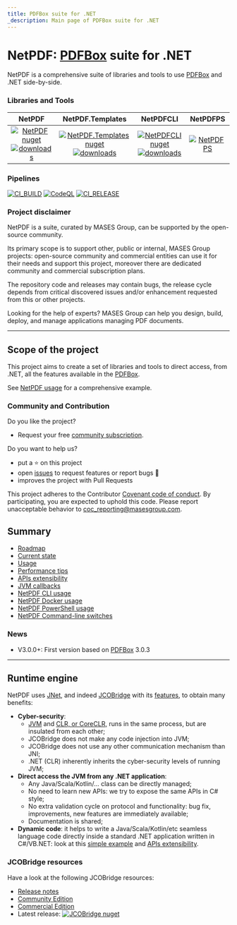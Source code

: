 ```yaml
---
title: PDFBox suite for .NET
_description: Main page of PDFBox suite for .NET
---
```


# NetPDF: [PDFBox](https://pdfbox.apache.org) suite for .NET

NetPDF is a comprehensive suite of libraries and tools to use [PDFBox](https://pdfbox.apache.org) and .NET side-by-side.

### Libraries and Tools

|NetPDF | NetPDF.Templates | NetPDFCLI | NetPDFPS |
|:---:	|:---:	|:---:	|:---:	|
|[![NetPDF nuget](https://img.shields.io/nuget/v/MASES.NetPDF)](https://www.nuget.org/packages/MASES.NetPDF)<br/>[![downloads](https://img.shields.io/nuget/dt/MASES.NetPDF)](https://www.nuget.org/packages/MASES.NetPDF) | [![NetPDF.Templates nuget](https://img.shields.io/nuget/v/MASES.NetPDF.Templates)](https://www.nuget.org/packages/MASES.NetPDF.Templates)<br/>[![downloads](https://img.shields.io/nuget/dt/MASES.NetPDF.Templates)](https://www.nuget.org/packages/MASES.NetPDF.Templates)| [![NetPDFCLI nuget](https://img.shields.io/nuget/v/MASES.NetPDFCLI)](https://www.nuget.org/packages/MASES.NetPDFCLI)<br/>[![downloads](https://img.shields.io/nuget/dt/MASES.NetPDFCLI)](https://www.nuget.org/packages/MASES.NetPDFCLI)|[![NetPDFPS](https://img.shields.io/powershellgallery/v/MASES.NetPDFPS.svg?style=flat-square&label=MASES.NetPDFPS)](https://www.powershellgallery.com/packages/MASES.NetPDFPS/)|

### Pipelines

[![CI_BUILD](https://github.com/masesgroup/NetPDF/actions/workflows/build.yaml/badge.svg)](https://github.com/masesgroup/NetPDF/actions/workflows/build.yaml) 
[![CodeQL](https://github.com/masesgroup/NetPDF/actions/workflows/codeql-analysis.yml/badge.svg)](https://github.com/masesgroup/NetPDF/actions/workflows/codeql-analysis.yml)
[![CI_RELEASE](https://github.com/masesgroup/NetPDF/actions/workflows/release.yaml/badge.svg)](https://github.com/masesgroup/NetPDF/actions/workflows/release.yaml) 

### Project disclaimer

NetPDF is a suite, curated by MASES Group, can be supported by the open-source community.

Its primary scope is to support other, public or internal, MASES Group projects: open-source community and commercial entities can use it for their needs and support this project, moreover there are dedicated community and commercial subscription plans.

The repository code and releases may contain bugs, the release cycle depends from critical discovered issues and/or enhancement requested from this or other projects.

Looking for the help of experts? MASES Group can help you design, build, deploy, and manage applications managing PDF documents.

---

## Scope of the project

This project aims to create a set of libraries and tools to direct access, from .NET, all the features available in the [PDFBox](https://pdfbox.apache.org).

See [NetPDF usage](articles/usage.md) for a comprehensive example.

### Community and Contribution

Do you like the project? 
- Request your free [community subscription](https://www.jcobridge.com/pricing-25/).

Do you want to help us?
- put a :star: on this project
- open [issues](https://github.com/masesgroup/NetPDF/issues) to request features or report bugs :bug:
- improves the project with Pull Requests

This project adheres to the Contributor [Covenant code of conduct](https://github.com/masesgroup/NetPDF/blob/master/CODE_OF_CONDUCT.md). By participating, you are expected to uphold this code. Please report unacceptable behavior to coc_reporting@masesgroup.com.

## Summary

* [Roadmap](src/documentation/articles/roadmap.md)
* [Current state](src/documentation/articles/currentstate.md)
* [Usage](src/documentation/articles/usage.md)
* [Performance tips](https://jnet.masesgroup.com/articles/performancetips.html)
* [APIs extensibility](https://jnet.masesgroup.com/articles/API_extensibility.html)
* [JVM callbacks](https://jnet.masesgroup.com/articles/jvm_callbacks.html)
* [NetPDF CLI usage](src/documentation/articles/usageCLI.md)
* [NetPDF Docker usage](src/documentation/articles/docker.md)
* [NetPDF PowerShell usage](src/documentation/articles/usagePS.md)
* [NetPDF Command-line switches](src/documentation/articles/commandlineswitch.md)

### News

* V3.0.0+: First version based on [PDFBox](https://pdfbox.apache.org) 3.0.3

---

## Runtime engine

NetPDF uses [JNet](https://github.com/masesgroup/JNet), and indeed [JCOBridge](https://www.jcobridge.com/) with its [features](https://www.jcobridge.com/features/), to obtain many benefits:
* **Cyber-security**: 
  * [JVM](https://en.wikipedia.org/wiki/Java_virtual_machine) and [CLR, or CoreCLR,](https://en.wikipedia.org/wiki/Common_Language_Runtime) runs in the same process, but are insulated from each other;
  * JCOBridge does not make any code injection into JVM;
  * JCOBridge does not use any other communication mechanism than JNI;
  * .NET (CLR) inherently inherits the cyber-security levels of running JVM; 
* **Direct access the JVM from any .NET application**: 
  * Any Java/Scala/Kotlin/... class can be directly managed;
  * No need to learn new APIs: we try to expose the same APIs in C# style;
  * No extra validation cycle on protocol and functionality: bug fix, improvements, new features are immediately available;
  * Documentation is shared;
* **Dynamic code**: it helps to write a Java/Scala/Kotlin/etc seamless language code directly inside a standard .NET application written in C#/VB.NET: look at this [simple example](https://www.jcobridge.com/net-examples/dotnet-examples/) and [APIs extensibility](https://jnet.masesgroup.com/articles/API_extensibility.html).

### JCOBridge resources

Have a look at the following JCOBridge resources:
- [Release notes](https://www.jcobridge.com/release-notes/)
- [Community Edition](https://www.jcobridge.com/pricing-25/)
- [Commercial Edition](https://www.jcobridge.com/pricing-25/)
- Latest release: [![JCOBridge nuget](https://img.shields.io/nuget/v/MASES.JCOBridge)](https://www.nuget.org/packages/MASES.JCOBridge)
